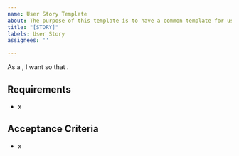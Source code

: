 ```yaml
---
name: User Story Template
about: The purpose of this template is to have a common template for user stories.
title: "[STORY]"
labels: User Story
assignees: ''

---
```


As a **<user type>**, I want **<a goal>** so that **<benefit>**.

## Requirements
- x

## Acceptance Criteria
- x
